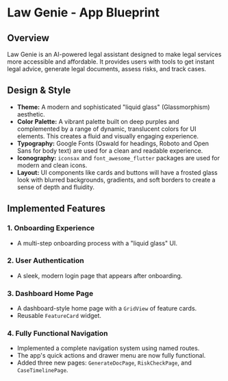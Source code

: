# Law Genie - App Blueprint

## Overview

Law Genie is an AI-powered legal assistant designed to make legal services more accessible and affordable. It provides users with tools to get instant legal advice, generate legal documents, assess risks, and track cases.

## Design & Style

- **Theme:** A modern and sophisticated "liquid glass" (Glassmorphism) aesthetic.
- **Color Palette:** A vibrant palette built on deep purples and complemented by a range of dynamic, translucent colors for UI elements. This creates a fluid and visually engaging experience.
- **Typography:** Google Fonts (Oswald for headings, Roboto and Open Sans for body text) are used for a clean and readable experience.
- **Iconography:** `iconsax` and `font_awesome_flutter` packages are used for modern and clean icons.
- **Layout:** UI components like cards and buttons will have a frosted glass look with blurred backgrounds, gradients, and soft borders to create a sense of depth and fluidity.

## Implemented Features

### 1. Onboarding Experience
- A multi-step onboarding process with a "liquid glass" UI.

### 2. User Authentication
- A sleek, modern login page that appears after onboarding.

### 3. Dashboard Home Page
- A dashboard-style home page with a `GridView` of feature cards.
- Reusable `FeatureCard` widget.

### 4. Fully Functional Navigation
- Implemented a complete navigation system using named routes.
- The app's quick actions and drawer menu are now fully functional.
- Added three new pages: `GenerateDocPage`, `RiskCheckPage`, and `CaseTimelinePage`.